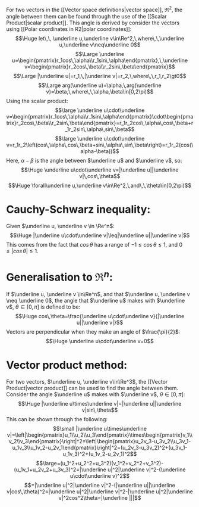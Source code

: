 For two vectors in the [[Vector space definitions|vector space]], $\Re^2$, the angle between them can be found through the use of the [[Scalar Product|scalar product]]. This angle is derived by consider the vectors using [[Polar coordinates in R2|polar coordinates]]:
$$\Huge let\,\, \underline u,\underline v\in\Re^2,\,where\,\,\underline u,\underline v\neq\underline 0$$
$$\Large \underline u=\begin{pmatrix}r_1cos\,\alpha\\r_1sin\,\alpha\end{pmatrix},\,\underline v=\begin{pmatrix}r_2cos\,\beta\\r_2sin\,\beta\end{pmatrix}$$
$$\Large |\underline u|=r_1,\,|\underline v|=r_2,\,where\,\,r_1,r_2\gt0$$
$$\Large arg(\underline u)=\alpha,\,arg(\underline v)=\beta,\,where\,\,\alpha,\beta\in[0,2\pi)$$
Using the scalar product:
$$\large \underline u\cdot\underline v=\begin{pmatrix}r_1cos\,\alpha\\r_1sin\,\alpha\end{pmatrix}\cdot\begin{pmatrix}r_2cos\,\beta\\r_2sin\,\beta\end{pmatrix}=r_1r_2cos\,\alpha\,cos\,\beta+r_1r_2sin\,\alpha\,sin\,\beta$$
$$\large \underline u\cdot\underline v=r_1r_2\left(cos\,\alpha\,cos\,\beta+sin\,\alpha\,sin\,\beta\right)=r_1r_2(cos(\alpha-\beta))$$
Here, $\alpha -\beta$ is the angle between $\underline u$ and $\underline v$, so:
$$\Huge \underline u\cdot\underline v=|\underline u||\underline v|\,cos\,\theta$$
$$\Huge \forall\underline u,\underline v\in\Re^2,\,and\,\,\theta\in[0,2\pi)$$

# Cauchy-Schwarz inequality:

Given $\underline u, \underline v \in \Re^n$:
$$\Huge |\underline u\cdot\underline v|\leq|\underline u||\underline v|$$
This comes from the fact that $cos\,\theta$ has a range of $-1\leq cos\,\theta\leq1$, and $0\leq|cos\,\theta|\leq1$.

# Generalisation to $\Re^n$:

If $\underline u, \underline v \in\Re^n$, and that $\underline u, \underline v \neq \underline 0$, the angle that $\underline u$ makes with $\underline v$, $\theta \in[0,\pi]$ is defined to be:
$$\Huge cos\,\theta=\frac{\underline u\cdot\underline v}{|\underline u||\underline v|}$$
Vectors are perpendicular when they make an angle of $\frac{\pi}{2}$:
$$\Huge \underline u\cdot\underline v=0$$
# Vector product method:

For two vectors, $\underline u, \underline v\in\Re^3$, the [[Vector Product|vector product]] can be used to find the angle between them. Consider the angle $\underline u$ makes with $\underline v$, $\theta\in[0,\pi]$:
$$\Huge |\underline u\times\underline v|=|\underline u||\underline v|sin\,\theta$$
This can be shown through the following:
$$\small |\underline u\times\underline v|=\left|\begin{pmatrix}u_1\\u_2\\u_3\end{pmatrix}\times\begin{pmatrix}v_1\\v_2\\v_3\end{pmatrix}\right|^2=\left|\begin{pmatrix}u_2v_3-u_3v_2\\u_3v_1-u_1v_3\\u_1v_2-u_2v_1\end{pmatrix}\right|^2=(u_2v_3-u_3v_2)^2+(u_3v_1-u_1v_3)^2+(u_1v_2-u_2v_1)^2$$
$$\large=(u_1^2+u_2^2+u_3^2)(v_1^2+v_2^2+v_3^2)-(u_1v_1+u_2v_2+u_3v_3)^2=|\underline u|^2|\underline v|^2-(\underline u\cdot\underline v)^2$$
$$=|\underline u|^2|\underline v|^2-(|\underline u||\underline v|cos\,\theta)^2=|\underline u|^2|\underline v|^2-|\underline u|^2|\underline v|^2cos^2\theta=|\underline |||$$
